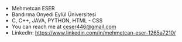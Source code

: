 - Mehmetcan ESER
- Bandırma Onyedi Eylül Üniversitesi
- C, C++, JAVA, PYTHON, HTML - CSS
- You can reach me at ceser446@gmail.com
- Linkedln: https://www.linkedin.com/in/mehmetcan-eser-1265a7210/

<!---
mces58/mces58 is a ✨ special ✨ repository because its `README.md` (this file) appears on your GitHub profile.
You can click the Preview link to take a look at your changes.
--->
